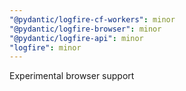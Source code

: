 ```yaml
---
"@pydantic/logfire-cf-workers": minor
"@pydantic/logfire-browser": minor
"@pydantic/logfire-api": minor
"logfire": minor
---
```


Experimental browser support
